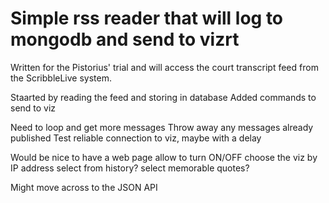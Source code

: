 Simple rss reader that will log to mongodb and send to vizrt
============================================================

Written for the Pistorius' trial and
will access the court transcript feed
from the ScribbleLive system.

Staarted by reading the feed and storing in database
Added commands to send to viz


Need to loop and get more messages
Throw away any messages already published
Test reliable connection to viz, maybe with a delay

Would be nice to have a web page
  allow to turn ON/OFF
  choose the viz by IP address
  select from history?
  select memorable quotes?

Might move across to the JSON API

